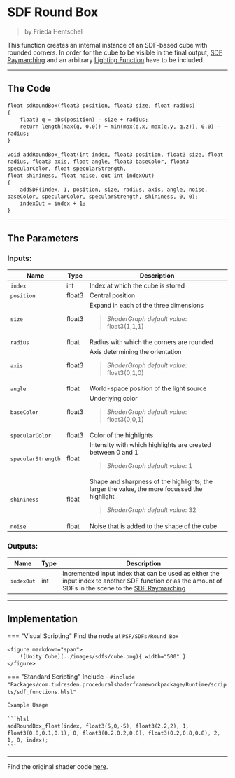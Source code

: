 <div class="container">
    <h1 class="main-heading">SDF Round Box</h1>
    <blockquote class="author">by Frieda Hentschel</blockquote>
</div>

This function creates an internal instance of an SDF-based cube with rounded corners. In order for the cube to be visible in the final output, [SDF Raymarching](raymarching.md) and an arbitrary [Lighting Function](../lighting/generalInformation.md) have to be included. 

---

## The Code

``` hlsl
float sdRoundBox(float3 position, float3 size, float radius)
{
    float3 q = abs(position) - size + radius;
    return length(max(q, 0.0)) + min(max(q.x, max(q.y, q.z)), 0.0) - radius;
}

void addRoundBox_float(int index, float3 position, float3 size, float radius, float3 axis, float angle, float3 baseColor, float3 specularColor, float specularStrength,
float shininess, float noise, out int indexOut)
{
    addSDF(index, 1, position, size, radius, axis, angle, noise, baseColor, specularColor, specularStrength, shininess, 0, 0);
    indexOut = index + 1;
}
```

---

## The Parameters

### Inputs:
| Name            | Type     | Description |
|-----------------|----------|-------------|
| `index`  <img width=50/>  | int   | Index at which the cube is stored  |
| `position`        | float3   | Central position |
| `size`        | float3   | Expand in each of the three dimensions <br> <blockquote>*ShaderGraph default value*: float3(1,1,1)</blockquote>|
| `radius`        | float   | Radius with which the corners are rounded |
| `axis`            | float3   | Axis determining the orientation <br> <blockquote>*ShaderGraph default value*: float3(0,1,0)</blockquote>|
| `angle` | float   | World-space position of the light source |
| `baseColor`  | float3   | Underlying color <br> <blockquote>*ShaderGraph default value*: float3(0,0,1)</blockquote>|
| `specularColor`        | float3   | Color of the highlights |
| `specularStrength`            | float   | Intensity with which highlights are created between 0 and 1 <br> <blockquote>*ShaderGraph default value*: 1</blockquote> |
| `shininess` | float   | Shape and sharpness of the highlights; the larger the value, the more focussed the highlight  <br> <blockquote>*ShaderGraph default value*: 32</blockquote>|
| `noise` | float   | Noise that is added to the shape of the cube |

### Outputs:
| Name            | Type     | Description |
|-----------------|----------|-------------|
| `indexOut`  | int   | Incremented input index that can be used as either the input index to another SDF function or as the amount of SDFs in the scene to the [SDF Raymarching](raymarching.md) |

---

## Implementation

=== "Visual Scripting"
    Find the node at `PSF/SDFs/Round Box`

    <figure markdown="span">
        ![Unity Cube](../images/sdfs/cube.png){ width="500" }
    </figure>

=== "Standard Scripting"
    Include - ```#include "Packages/com.tudresden.proceduralshaderframeworkpackage/Runtime/scripts/sdf_functions.hlsl"```

    Example Usage

    ```hlsl
    addRoundBox_float(index, float3(5,0,-5), float3(2,2,2), 1, float3(0.8,0.1,0.1), 0, float3(0.2,0.2,0.8), float3(0.2,0.8,0.8), 2, 1, 0, index);
    ```


---

Find the original shader code [here](../../../shaders/geometry/Geometry_SDFs.md).